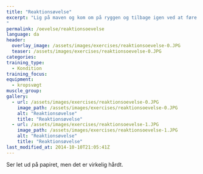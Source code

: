 ```yaml
---
title: "Reaktionsøvelse"
excerpt: "Lig på maven og kom om på ryggen og tilbage igen ved at føre benene gennem armene.
"
permalink: /oevelse/reaktionsoevelse
language: da
header:
  overlay_image: /assets/images/exercises/reaktionsoevelse-0.JPG
  teaser: /assets/images/exercises/reaktionsoevelse-0.JPG
categories:
training_type: 
  - Kondition
training_focus: 
equipment:
  - kropsvægt
muscle_group:
gallery:
  - url: /assets/images/exercises/reaktionsoevelse-0.JPG
    image_path: /assets/images/exercises/reaktionsoevelse-0.JPG
    alt: "Reaktionsøvelse"
    title: "Reaktionsøvelse"
  - url: /assets/images/exercises/reaktionsoevelse-1.JPG
    image_path: /assets/images/exercises/reaktionsoevelse-1.JPG
    alt: "Reaktionsøvelse"
    title: "Reaktionsøvelse"
last_modified_at: 2014-10-10T21:05:41Z
---
```


Ser let ud på papiret, men det er virkelig hårdt.
